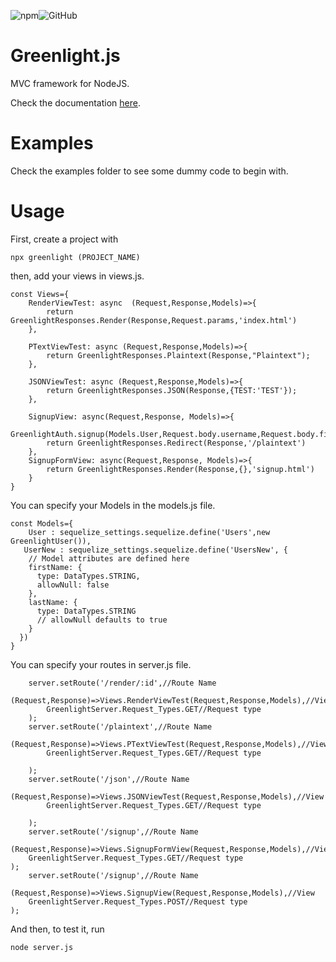 ![npm](https://img.shields.io/npm/v/greenlight-js)![GitHub](https://img.shields.io/github/license/oneeyedoll/greenlight-js)
# Greenlight.js
MVC framework for NodeJS.



Check the documentation [here](https://greenlight.oneeyedoll.tech/).

# Examples

Check the examples folder to see some dummy code to begin with.

# Usage

First, create a project with 

```
npx greenlight (PROJECT_NAME)
```

then, add your views in views.js.

```
const Views={
    RenderViewTest: async  (Request,Response,Models)=>{
        return GreenlightResponses.Render(Response,Request.params,'index.html')
    },

    PTextViewTest: async (Request,Response,Models)=>{
        return GreenlightResponses.Plaintext(Response,"Plaintext");
    },

    JSONViewTest: async (Request,Response,Models)=>{
        return GreenlightResponses.JSON(Response,{TEST:'TEST'});
    },

    SignupView: async(Request,Response, Models)=>{
        GreenlightAuth.signup(Models.User,Request.body.username,Request.body.firstName,Request.body.password)
        return GreenlightResponses.Redirect(Response,'/plaintext')
    },
    SignupFormView: async(Request,Response, Models)=>{
        return GreenlightResponses.Render(Response,{},'signup.html')
    }
}
```

You can specify your Models in the models.js file.

```
const Models={
    User : sequelize_settings.sequelize.define('Users',new GreenlightUser()),
   UserNew : sequelize_settings.sequelize.define('UsersNew', {
    // Model attributes are defined here
    firstName: {
      type: DataTypes.STRING,
      allowNull: false
    },
    lastName: {
      type: DataTypes.STRING
      // allowNull defaults to true
    }
  })
}
```

You can specify your routes in server.js file.

```
    server.setRoute('/render/:id',//Route Name
        (Request,Response)=>Views.RenderViewTest(Request,Response,Models),//View
        GreenlightServer.Request_Types.GET//Request type
    );
    server.setRoute('/plaintext',//Route Name
        (Request,Response)=>Views.PTextViewTest(Request,Response,Models),//View
        GreenlightServer.Request_Types.GET//Request type

    );
    server.setRoute('/json',//Route Name
        (Request,Response)=>Views.JSONViewTest(Request,Response,Models),//View
        GreenlightServer.Request_Types.GET//Request type

    );
    server.setRoute('/signup',//Route Name
    (Request,Response)=>Views.SignupFormView(Request,Response,Models),//View
    GreenlightServer.Request_Types.GET//Request type
);
    server.setRoute('/signup',//Route Name
    (Request,Response)=>Views.SignupView(Request,Response,Models),//View
    GreenlightServer.Request_Types.POST//Request type
);

```

And then, to test it, run

```
node server.js
```







